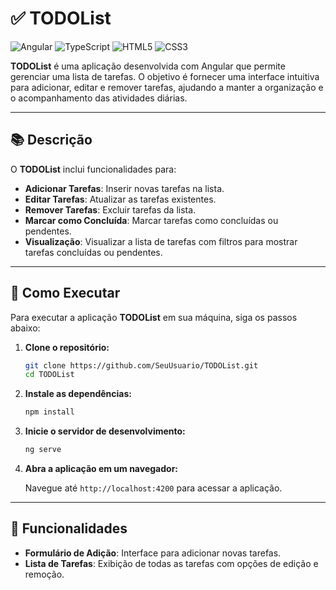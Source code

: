 # ✅ TODOList

![Angular](https://img.shields.io/badge/Angular-DD0031?style=for-the-badge&logo=angular&logoColor=white)
![TypeScript](https://img.shields.io/badge/TypeScript-3178C6?style=for-the-badge&logo=typescript&logoColor=white)
![HTML5](https://img.shields.io/badge/HTML5-E34F26?style=for-the-badge&logo=html5&logoColor=white)
![CSS3](https://img.shields.io/badge/CSS3-1572B6?style=for-the-badge&logo=css3&logoColor=white)

**TODOList** é uma aplicação desenvolvida com Angular que permite gerenciar uma lista de tarefas. O objetivo é fornecer uma interface intuitiva para adicionar, editar e remover tarefas, ajudando a manter a organização e o acompanhamento das atividades diárias.

---

## 📚 Descrição

O **TODOList** inclui funcionalidades para:

- **Adicionar Tarefas**: Inserir novas tarefas na lista.
- **Editar Tarefas**: Atualizar as tarefas existentes.
- **Remover Tarefas**: Excluir tarefas da lista.
- **Marcar como Concluída**: Marcar tarefas como concluídas ou pendentes.
- **Visualização**: Visualizar a lista de tarefas com filtros para mostrar tarefas concluídas ou pendentes.

---

## 🚀 Como Executar

Para executar a aplicação **TODOList** em sua máquina, siga os passos abaixo:

1. **Clone o repositório:**

    ```bash
    git clone https://github.com/SeuUsuario/TODOList.git
    cd TODOList
    ```

2. **Instale as dependências:**

    ```bash
    npm install
    ```

3. **Inicie o servidor de desenvolvimento:**

    ```bash
    ng serve
    ```

4. **Abra a aplicação em um navegador:**

    Navegue até `http://localhost:4200` para acessar a aplicação.

---

## 🧩 Funcionalidades

- **Formulário de Adição**: Interface para adicionar novas tarefas.
- **Lista de Tarefas**: Exibição de todas as tarefas com opções de edição e remoção.
